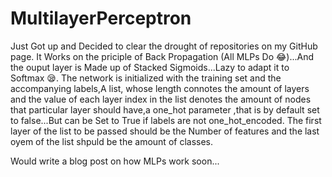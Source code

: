 # MultilayerPerceptron
Just Got up and Decided to clear the drought of repositories on my GitHub page.
It Works on the priciple of Back Propagation (All MLPs Do 😂)...And the ouput layer is Made up of Stacked Sigmoids...Lazy to adapt it to Softmax 😪.
The network is initialized with the training set and the accompanying labels,A list, whose length connotes the amount of layers and the value of each layer index in the list denotes the amount of nodes that particular  layer should have,a one_hot parameter ,that is by  default  set  to false...But can be Set to True if labels are not one_hot_encoded.
The first layer of the list to be passed should be the Number of features and the last oyem of the list shpuld be the amount of classes.


Would write a blog post on how MLPs work soon...
